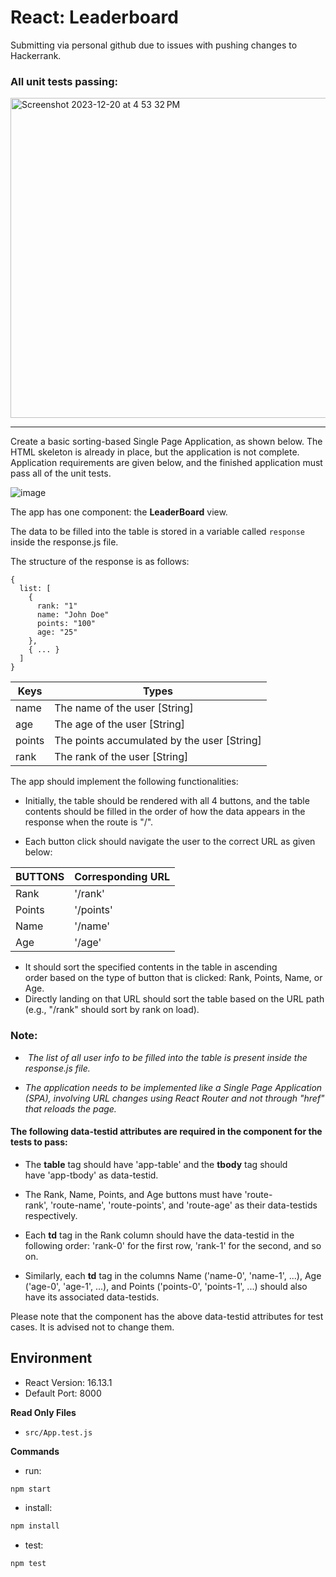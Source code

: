 # React: Leaderboard  

Submitting via personal github due to issues with pushing changes to Hackerrank.


### All unit tests passing: ###

<img width="512" alt="Screenshot 2023-12-20 at 4 53 32 PM" src="https://github.com/mrkchoi/hackerrank_leaderboard/assets/40152546/726ffd48-892c-4681-9f29-560265a37597">


---------------------------------------------------------------------------------


Create a basic sorting-based Single Page Application, as shown below. The HTML skeleton is already in place, but the application is not complete. Application requirements are given below, and the finished application must pass all of the unit tests.

![image](https://hrcdn.net/s3_pub/istreet-assets/e8l1BsH7q0cRXerreQ7QRg/final_lb.gif)



The app has one component: the **LeaderBoard** view.

The data to be filled into the table is stored in a variable called `response` inside the response.js file.

The structure of the response is as follows:

```
{
  list: [
    {
      rank: "1"
      name: "John Doe"
      points: "100"
      age: "25"
    },
    { ... }
  ]
}
```

| Keys           | Types                                      |
| -------------- | ------------------------------------------ |
| name       		 | The name of the user [String]              |
| age            | The age of the user [String]               |
| points         | The points accumulated by the user [String]|
| rank           | The rank of the user [String]              |


The app should implement the following functionalities:

- Initially, the table should be rendered with all 4 buttons, and the table contents should be filled in the order of how the data appears in the response when the route is "/".

- Each button click should navigate the user to the correct URL as given below:

| BUTTONS        | Corresponding URL  |
| -------------- | ------------------ |
| Rank       		 | '/rank'            |
| Points         | '/points'          |
| Name           | '/name'            |
| Age            | '/age'             |

- It should sort the specified contents in the table in ascending order based on the type of button that is clicked: Rank, Points, Name, or Age.
- Directly landing on that URL should sort the table based on the URL path (e.g., "/rank" should sort by rank on load).


### Note:

-  _The list of all user info to be filled into the table is present inside the response.js file._

- _The application needs to be implemented like a Single Page Application (SPA), involving URL changes using React Router and not through "href" that reloads the page._

#### The following data-testid attributes are required in the component for the tests to pass:

- The **table** tag should have 'app-table' and the **tbody** tag should have 'app-tbody' as data-testid.

- The Rank, Name, Points, and Age buttons must have 'route-rank', 'route-name', 'route-points', and 'route-age' as their data-testids respectively.

- Each **td** tag in the Rank column should have the data-testid in the following order: 'rank-0' for the first row, 'rank-1' for the second, and so on.

- Similarly, each **td** tag in the columns Name ('name-0', 'name-1', ...), Age ('age-0', 'age-1', ...), and Points ('points-0', 'points-1', ...) should also have its associated data-testids.


Please note that the component has the above data-testid attributes for test cases. It is advised not to change them.

## Environment 

- React Version: 16.13.1
- Default Port: 8000

**Read Only Files**
- `src/App.test.js`


**Commands**
- run: 
```bash
npm start
```
- install: 
```bash
npm install
```
- test: 
```bash
npm test
```

